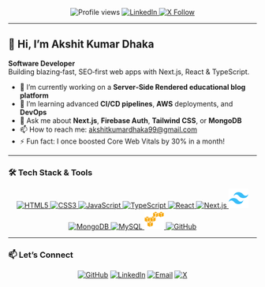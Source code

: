 <!-- PROFILE BADGES -->
<p align="center">
  <img src="https://komarev.com/ghpvc/?username=AkshitKdhaka&color=brightgreen" alt="Profile views"/>
  <a href="https://linkedin.com/in/akshit-kumar-dhaka/">
    <img src="https://img.shields.io/badge/LinkedIn-AkshitKumarDhaka-blue?logo=linkedin" alt="LinkedIn"/>
  </a>
  <a href="https://twitter.com/intent/follow?screen_name=Dhaka_Akshit99">
    <img src="https://img.shields.io/twitter/follow/Dhaka_Akshit99?style=social" alt="X Follow"/>
  </a>
</p>

---

## 👋 Hi, I’m Akshit Kumar Dhaka
**Software Developer**  
Building blazing‑fast, SEO‑first web apps with Next.js, React & TypeScript.

- 🔭 I’m currently working on a **Server‑Side Rendered educational blog platform**  
- 🌱 I’m learning advanced **CI/CD pipelines**, **AWS** deployments, and **DevOps**  
- 💬 Ask me about **Next.js**, **Firebase Auth**, **Tailwind CSS**, or **MongoDB**  
- 📫 How to reach me: [akshitkumardhaka99@gmail.com](mailto:akshitkumardhaka99@gmail.com)  
- ⚡ Fun fact: I once boosted Core Web Vitals by 30% in a month!

---

### 🛠️ Tech Stack & Tools
<p align="center">
  <a href="https://developer.mozilla.org/en-US/docs/Web/HTML" title="HTML5">
    <img src="https://cdn.jsdelivr.net/gh/devicons/devicon/icons/html5/html5-original-wordmark.svg" width="40" alt="HTML5"/>
  </a>
  <a href="https://developer.mozilla.org/en-US/docs/Web/CSS" title="CSS3">
    <img src="https://cdn.jsdelivr.net/gh/devicons/devicon/icons/css3/css3-original-wordmark.svg" width="40" alt="CSS3"/>
  </a>
  <a href="https://www.javascript.com/" title="JavaScript">
    <img src="https://cdn.jsdelivr.net/gh/devicons/devicon/icons/javascript/javascript-original.svg" width="40" alt="JavaScript"/>
  </a>
  <a href="https://www.typescriptlang.org/" title="TypeScript">
    <img src="https://cdn.jsdelivr.net/gh/devicons/devicon/icons/typescript/typescript-original.svg" width="40" alt="TypeScript"/>
  </a>
  <a href="https://reactjs.org/" title="React">
    <img src="https://cdn.jsdelivr.net/gh/devicons/devicon/icons/react/react-original-wordmark.svg" width="40" alt="React"/>
  </a>
  <a href="https://nextjs.org/" title="Next.js">
    <img src="https://cdn.jsdelivr.net/gh/devicons/devicon/icons/nextjs/nextjs-original-wordmark.svg" width="40" alt="Next.js"/>
  </a>
  <a href="https://tailwindcss.com/" title="Tailwind CSS">
  <img src="https://raw.githubusercontent.com/devicons/devicon/master/icons/tailwindcss/tailwindcss-plain.svg" width="40" alt="Tailwind CSS"/>
</a>
  <a href="https://www.mongodb.com/" title="MongoDB">
    <img src="https://cdn.jsdelivr.net/gh/devicons/devicon/icons/mongodb/mongodb-original-wordmark.svg" width="40" alt="MongoDB"/>
  </a>
  <a href="https://www.mysql.com/" title="MySQL">
    <img src="https://cdn.jsdelivr.net/gh/devicons/devicon/icons/mysql/mysql-original-wordmark.svg" width="40" alt="MySQL"/>
  </a>
  <a href="https://aws.amazon.com/" title="AWS">
  <img src="https://raw.githubusercontent.com/devicons/devicon/master/icons/amazonwebservices/amazonwebservices-original.svg" width="40" alt="AWS"/>
</a>
  <a href="https://github.com/" title="GitHub">
    <img src="https://cdn.jsdelivr.net/gh/devicons/devicon/icons/github/github-original.svg" width="40" alt="GitHub"/>
  </a>
</p>

---

### 📫 Let’s Connect
<p align="center">
  <a href="https://github.com/AkshitKdhaka"><img src="https://img.shields.io/badge/GitHub-AkshitKdhaka-181717?logo=github" alt="GitHub"/></a>
  <a href="https://www.linkedin.com/in/akshit-kumar-dhaka/"><img src="https://img.shields.io/badge/LinkedIn-Akshit--Kumar--Dhaka-blue?logo=linkedin" alt="LinkedIn"/></a>
  <a href="mailto:akshitkumardhaka99@gmail.com"><img src="https://img.shields.io/badge/Email-akshitkumardhaka99@gmail.com-red?logo=gmail" alt="Email"/></a>
  <a href="https://twitter.com/Dhaka_Akshit99"><img src="https://img.shields.io/badge/X-Dhaka_Akshit99-1DA1F2?logo=twitter" alt="X"/></a>
</p>








<!---
AkshitKdhaka/AkshitKdhaka is a ✨ special ✨ repository because its `README.md` (this file) appears on your GitHub profile.
You can click the Preview link to take a look at your changes.
--->
